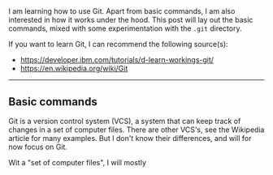

## 

I am learning how to use Git. Apart from basic commands, I am also interested in how it works under the hood. This post will lay out the basic commands, mixed with some experimentation with the `.git` directory.

If you want to learn Git, I can recommend the following source(s):

 - https://developer.ibm.com/tutorials/d-learn-workings-git/
 - https://en.wikipedia.org/wiki/Git


---

## Basic commands

Git is a version control system (VCS), a system that can keep track of changes in a set of computer files. There are other VCS's, see the Wikipedia article for many examples. But I don't know their differences, and will for now focus on Git.

Wit a "set of computer files", I will mostly

#

